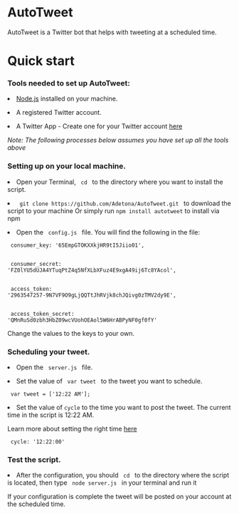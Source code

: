 # AutoTweet

AutoTweet is a Twitter bot that helps with tweeting at a scheduled time.  




<h1> Quick start </h1>

<p><h3> Tools needed to set up AutoTweet: </h3> </p>


<p><li> <a href="https://nodejs.org/en/">Node.js</a>  installed on your machine. </li></p>

<p><li> A registered Twitter account. </li> </p>

<p><li> A Twitter App - Create one for your Twitter account <a href="https://apps.twitter.com/app/new"> here </a> </li></p> 


<p><i> Note: The following processes below assumes you have set up all the tools above</i> </p>   
   
<p><h3> Setting up on your local machine. </h3> </p> 



<p> <li> Open your Terminal, <code> cd </code> to the directory where you want to install the script.</li> </p>

<p><li> <code> git clone https://github.com/Adetona/AutoTweet.git </code> to download the script to your machine Or simply run <code>npm install autotweet</code> to install via npm </li> </p>

<p> <li>Open the <code> config.js </code> file. You will find the following in the file: </p> 

<code> consumer_key:         '65EmpGTOKXXkjHR9tI5Jiio01',</br> </code>

<code> consumer_secret:     'FZ0lYU5dUJA4YTuqPtZ4q5NfXLbXFuz4E9xgA49ij6Tc8YAcol', </br> </code>

<code> access_token:         '2963547257-9N7VF9O9gLjQQTtJhRVjk8chJQivg0zTMV2dy9E', </br> </code>

<code> access_token_secret:  'QMnRuSd0zbh3HbZ09wcVUohOEAol5W6HrABPyNF0gf0fY' </code> 

</code>  


Change the values to the keys to your own. </li> 


<h3> Scheduling your tweet. </h3> 

<p> <li> Open the <code> server.js </code> file. </li> </p>

<p><li> Set the value of <code> var tweet </code> to the tweet you want to schedule. </li></p> 

<code> 	var tweet = ['12:22 AM']; </code> 



<p> <li> Set the value of <code>cycle</code> to the time you want to post the tweet. The current time in the script is 12:22 AM.</li></p>

<p>Learn more about setting the right time <a href="https://www.npmjs.com/package/ontime"> here </a>  </p> 
		
<code> cycle: '12:22:00' </code> 



<h3> Test the script. </h3>

<p><li> After the configuration, you should  <code> cd </code>  to the directory where the script is located, then type <code> node server.js </code> in your terminal and run it </li></p>


<p> If your configuration is complete the  tweet will be posted on your account at the scheduled time. </p> 







  
